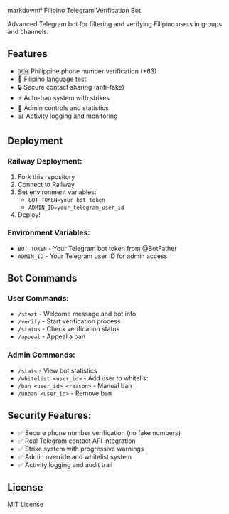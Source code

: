 markdown# Filipino Telegram Verification Bot

Advanced Telegram bot for filtering and verifying Filipino users in groups and channels.

## Features
- 🇵🇭 Philippine phone number verification (+63)
- 💬 Filipino language test
- 🔒 Secure contact sharing (anti-fake)
- ⚡ Auto-ban system with strikes
- 👑 Admin controls and statistics
- 📊 Activity logging and monitoring

## Deployment

### Railway Deployment:
1. Fork this repository
2. Connect to Railway
3. Set environment variables:
   - `BOT_TOKEN=your_bot_token`
   - `ADMIN_ID=your_telegram_user_id`
4. Deploy!

### Environment Variables:
- `BOT_TOKEN` - Your Telegram bot token from @BotFather
- `ADMIN_ID` - Your Telegram user ID for admin access

## Bot Commands

### User Commands:
- `/start` - Welcome message and bot info
- `/verify` - Start verification process
- `/status` - Check verification status
- `/appeal` - Appeal a ban

### Admin Commands:
- `/stats` - View bot statistics
- `/whitelist <user_id>` - Add user to whitelist
- `/ban <user_id> <reason>` - Manual ban
- `/unban <user_id>` - Remove ban

## Security Features:
- ✅ Secure phone number verification (no fake numbers)
- ✅ Real Telegram contact API integration
- ✅ Strike system with progressive warnings
- ✅ Admin override and whitelist system
- ✅ Activity logging and audit trail

## License
MIT License
